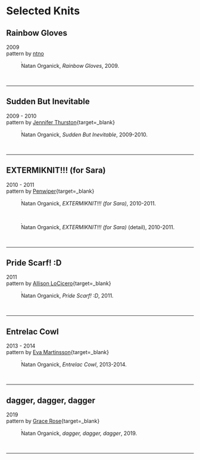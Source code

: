 # Selected Knits
## Rainbow Gloves  
2009  
pattern by [ntno](/)  

<section>
  <figure>
    <img
      src="/img/knitting/rainbow_gloves_2009.jpeg"
      alt=""
      title=""
      style="border: 1px solid #888888;"
    />
    <figcaption>Natan Organick, <i>Rainbow Gloves</i>, 2009.</figcaption>
  </figure>
</section>
<br>

<hr>

## Sudden But Inevitable
2009 - 2010  
pattern by [Jennifer Thurston](https://www.ravelry.com/patterns/library/stegs){target=_blank}  

<section>
  <figure>
    <img
      src="/img/knitting/Sudden_But_Inevitable_2009_2010.jpeg"
      alt=""
      title=""
      style="border: 1px solid #888888;"
    />
    <figcaption>Natan Organick, <i>Sudden But Inevitable</i>, 2009-2010.</figcaption>
  </figure>
</section>
<br>

<hr>

## EXTERMIKNIT!!! (for Sara) 
2010 - 2011  
pattern by [Penwiper](https://www.ravelry.com/patterns/library/extermiknit){target=_blank}  

<section>
  <figure>
    <img
      src="/img/knitting/extermiknit_front_2010_2011.jpeg"
      alt=""
      title=""
      style="border: 1px solid #888888;"
    />
    <figcaption>Natan Organick, <i>EXTERMIKNIT!!! (for Sara)</i>, 2010-2011.</figcaption>
  </figure>
</section>
<br>
<section>
  <figure>
    <img
      src="/img/knitting/extermiknit_detail_2010_2011.jpeg"
      alt=""
      title=""
      style="border: 1px solid #888888;"
    />
    <figcaption>Natan Organick, <i>EXTERMIKNIT!!! (for Sara)</i> (detail), 2010-2011.</figcaption>
  </figure>
</section>
<br>

<hr>

## Pride Scarf! :D
2011  
pattern by [Allison LoCicero](https://www.ravelry.com/patterns/library/entrelac-scarf){target=_blank}  

<section>
  <figure>
    <img
      src="/img/knitting/pride_scarf_2011.jpeg"
      alt=""
      title=""
      style="border: 1px solid #888888;"
    />
    <figcaption>Natan Organick, <i>Pride Scarf! :D</i>, 2011.</figcaption>
  </figure>
</section>
<br>

<hr>

## Entrelac Cowl
2013 - 2014  
pattern by [Eva Martinsson](https://www.ravelry.com/patterns/library/entrelac-shawl-with-tassels){target=_blank}  

<section>
  <figure>
    <img
      src="/img/knitting/entrelac_cowl_2013_2014.jpeg"
      alt=""
      title=""
      style="border: 1px solid #888888;"
    />
    <figcaption>Natan Organick, <i>Entrelac Cowl</i>, 2013-2014.</figcaption>
  </figure>
</section>
<br>

<hr>

## dagger, dagger, dagger
2019  
pattern by [Grace Rose](https://www.ravelry.com/patterns/library/robin-hood-bandana-cowl){target=_blank}  

<section>
  <figure>
    <img
      src="/img/knitting/dagger_dagger_dagger_2019.jpeg"
      alt=""
      title=""
      style="border: 1px solid #888888;"
    />
    <figcaption>Natan Organick, <i>dagger, dagger, dagger</i>, 2019.</figcaption>
  </figure>
</section>
<br>

<hr>